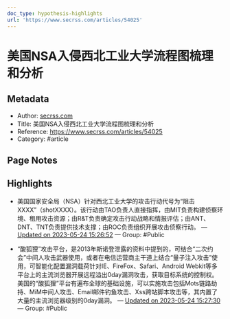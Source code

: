 ```yaml
---
doc_type: hypothesis-highlights
url: 'https://www.secrss.com/articles/54025'
---
```


# 美国NSA入侵西北工业大学流程图梳理和分析

## Metadata
- Author: [secrss.com]()
- Title: 美国NSA入侵西北工业大学流程图梳理和分析
- Reference: https://www.secrss.com/articles/54025
- Category: #article

## Page Notes
## Highlights
- 美国国家安全局（NSA）针对西北工业大学的攻击行动代号为“阻击XXXX”（shotXXXX）。该行动由TAO负责人直接指挥，由MIT负责构建侦察环境、租用攻击资源；由R&T负责确定攻击行动战略和情报评估；由ANT、DNT、TNT负责提供技术支撑；由ROC负责组织开展攻击侦察行动。 — [Updated on 2023-05-24 15:26:52](https://hyp.is/Wmua6PoEEe2p0I_70X9tjw/www.secrss.com/articles/54025) — Group: #Public

- “酸狐狸”攻击平台，是2013年斯诺登泄露的资料中提到的，可结合“二次约会”中间人攻击武器使用，或者在电信运营商主干道上结合“量子注入攻击”使用，可智能化配置漏洞载荷针对IE、FireFox、Safari、Android Webkit等多平台上的主流浏览器开展远程溢出0day漏洞攻击，获取目标系统的控制权。美国的“酸狐狸”平台有遍布全球的基础设施，可以实施攻击包括Mots链路劫持、MiM中间人攻击、Email邮件钓鱼攻击、Xss跨站脚本攻击等，其内置了大量的主流浏览器级别的0day漏洞。 — [Updated on 2023-05-24 15:27:30](https://hyp.is/cTb-AvoEEe2PTAd94Y5W9g/www.secrss.com/articles/54025) — Group: #Public



